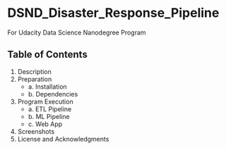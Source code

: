 # DSND_Disaster_Response_Pipeline
For Udacity Data Science Nanodegree Program

## Table of Contents
1. Description
2. Preparation 
   - a. Installation
   - b. Dependencies
3. Program Execution 
   - a. ETL Pipeline
   - b. ML Pipeline
   - c. Web App
4. Screenshots
5. License and Acknowledgments
